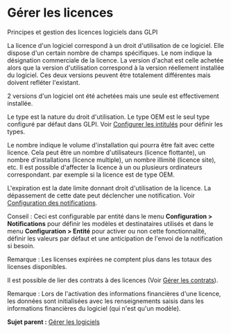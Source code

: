 Gérer les licences
==================

Principes et gestion des licences logiciels dans GLPI

La licence d'un logiciel correspond à un droit d'utilisation de ce
logiciel. Elle dispose d'un certain nombre de champs spécifiques. Le nom
indique la désignation commerciale de la licence. La version d'achat est
celle achetée alors que la version d'utilisation correspond à la version
réellement installée du logiciel. Ces deux versions peuvent être
totalement différentes mais doivent refléter l'existant.

2 versions d'un logiciel ont été achetées mais une seule est
effectivement installée.

Le type est la nature du droit d'utilisation. Le type OEM est le seul
type configuré par défaut dans GLPI. Voir [Configurer les
intitulés](config_dropdown.html "Les intitulés se configurent depuis le menu Configuration > Intitulés")
pour définir les types.

Le nombre indique le volume d'installation qui pourra être fait avec
cette licence. Cela peut être un nombre d'utilisateurs (licence
flottante), un nombre d'installations (licence multiple), un nombre
illimité (licence site), etc. Il est possible d'affecter la licence à un
ou plusieurs ordinateurs correspondant. par exemple si la licence est de
type OEM.

L'expiration est la date limite donnant droit d'utilisation de la
licence. La dépassement de cette date peut déclencher une notification.
Voir [Configuration des
notifications](config_notification.html "Les notifications se configurent depuis le menu Configuration > Notifications ;").

Conseil : Ceci est configurable par entité dans le menu **Configuration
\> Notifications** pour définir les modèles et destinataires utilisés et
dans le menu **Configuration \> Entité** pour activer ou non cette
fonctionnalité, définir les valeurs par défaut et une anticipation de
l'envoi de la notification si besoin.

Remarque : Les licenses expirées ne comptent plus dans les totaux des
licenses disponibles.

Il est possible de lier des contrats à des licences (Voir [Gérer les
contrats](management_contract.html "Les contrats sont gérés depuis le menu Gestion > Contrats")).

Remarque : Lors de l'activation des informations financières d'une
licence, les données sont initialisées avec les renseignements saisis
dans les informations financières du logiciel (qui n'est qu'un modèle).

**Sujet parent :** [Gérer les
logiciels](../glpi/inventory_software.html "Les logiciels se gèrent depuis le menu Parc > Logiciel")
